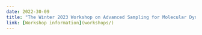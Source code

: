 ```yaml
---
date: 2022-30-09 
title: "The Winter 2023 Workshop on Advanced Sampling for Molecular Dynamics will be held online"
link: [Workshop information](workshops/)
---
```

